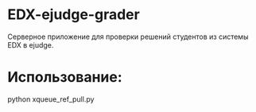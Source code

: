EDX-ejudge-grader
===============

Серверное приложение для проверки решений студентов из системы EDX в ejudge.

Использование:
======

python xqueue_ref_pull.py
